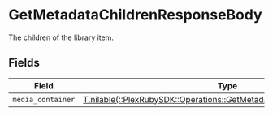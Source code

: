 # GetMetadataChildrenResponseBody

The children of the library item.


## Fields

| Field                                                                                                                                   | Type                                                                                                                                    | Required                                                                                                                                | Description                                                                                                                             |
| --------------------------------------------------------------------------------------------------------------------------------------- | --------------------------------------------------------------------------------------------------------------------------------------- | --------------------------------------------------------------------------------------------------------------------------------------- | --------------------------------------------------------------------------------------------------------------------------------------- |
| `media_container`                                                                                                                       | [T.nilable(::PlexRubySDK::Operations::GetMetadataChildrenMediaContainer)](../../models/operations/getmetadatachildrenmediacontainer.md) | :heavy_minus_sign:                                                                                                                      | N/A                                                                                                                                     |
